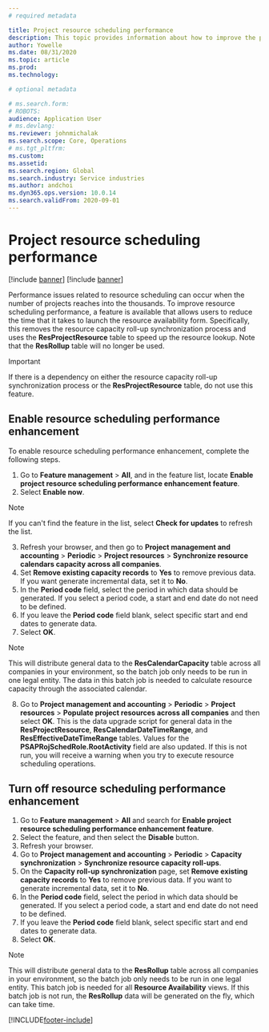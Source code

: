```yaml
---
# required metadata

title: Project resource scheduling performance
description: This topic provides information about how to improve the performance of resource scheduling for a large number of projects.
author: Yowelle
ms.date: 08/31/2020
ms.topic: article
ms.prod: 
ms.technology: 

# optional metadata

# ms.search.form: 
# ROBOTS: 
audience: Application User
# ms.devlang: 
ms.reviewer: johnmichalak
ms.search.scope: Core, Operations
# ms.tgt_pltfrm: 
ms.custom: 
ms.assetid: 
ms.search.region: Global
ms.search.industry: Service industries
ms.author: andchoi
ms.dyn365.ops.version: 10.0.14
ms.search.validFrom: 2020-09-01
---
```

# Project resource scheduling performance

[!include [banner](../includes/banner.md)]
[!include [banner](../includes/preview-banner.md)]


Performance issues related to resource scheduling can occur when the number of projects reaches into the thousands. To improve resource scheduling performance, a feature is available that allows users to reduce the time that it takes to launch the resource availability form. Specifically, this removes the resource capacity roll-up synchronization process and uses the **ResProjectResource** table to speed up the resource lookup. Note that the **ResRollup** table will no longer be used.

> [!IMPORTANT]
> If there is a dependency on either the resource capacity roll-up synchronization process or the **ResProjectResource** table, do not use this feature.

## Enable resource scheduling performance enhancement
To enable resource scheduling performance enhancement, complete the following steps.

1. Go to **Feature management** > **All**, and in the feature list, locate **Enable project resource scheduling performance enhancement feature**.
2. Select **Enable now**.

> [!NOTE]
> If you can't find the feature in the list, select **Check for updates** to refresh the list.

3. Refresh your browser, and then go to **Project management and accounting** > **Periodic** > **Project resources** > **Synchronize resource calendars capacity across all companies**.
4. Set **Remove existing capacity records** to **Yes** to remove previous data. If you want generate incremental data, set it to **No**.
5. In the **Period code** field, select the period in which data should be generated. If you select a period code, a start and end date do not need to be defined.
6. If you leave the **Period code** field blank, select specific start and end dates to generate data.
7. Select **OK**.

 > [!NOTE]
 > This will distribute general data to the **ResCalendarCapacity** table across all companies in your environment, so the batch job only needs to be run in one legal entity. The data in this batch job is needed to calculate resource capacity through the associated calendar.

8. Go to **Project management and accounting** > **Periodic** > **Project resources** > **Populate project resources across all companies** and then select **OK**. This is the data upgrade script for general data in the **ResProjectResource**, **ResCalendarDateTimeRange**, and **ResEffectiveDateTimeRange** tables. Values for the **PSAPRojSchedRole.RootActivity** field are also updated. If this is not run, you will receive a warning when you try to execute resource scheduling operations.
 
## Turn off resource scheduling performance enhancement

1. Go to **Feature management** > **All**  and search for **Enable project resource scheduling performance enhancement feature**.
2. Select the feature, and then select the **Disable** button.
3. Refresh your browser.
4. Go to **Project management and accounting** > **Periodic** > **Capacity synchronization** > **Synchronize resource capacity roll-ups**.
5. On the **Capacity roll-up synchronization** page, set **Remove existing capacity records** to **Yes** to remove previous data. If you want to generate incremental data, set it to **No**.
6. In the **Period code** field, select the period in which data should be generated. If you select a period code, a start and end date do not need to be defined.
7. If you leave the **Period code** field blank, select specific start and end dates to generate data.
8. Select **OK**.

> [!NOTE]
> This will distribute general data to the **ResRollup** table across all companies in your environment, so the batch job only needs to be run in one legal entity. This batch job is needed for all **Resource Availability** views. If this batch job is not run, the **ResRollup** data will be generated on the fly, which can take time.


[!INCLUDE[footer-include](../includes/footer-banner.md)]